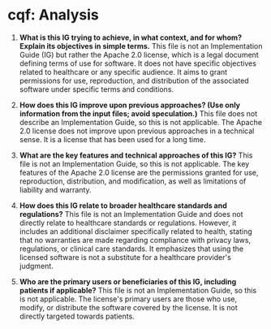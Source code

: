 # cqf: Analysis

1. **What is this IG trying to achieve, in what context, and for whom? Explain its objectives in simple terms.**
   This file is not an Implementation Guide (IG) but rather the Apache 2.0 license, which is a legal document defining terms of use for software. It does not have specific objectives related to healthcare or any specific audience. It aims to grant permissions for use, reproduction, and distribution of the associated software under specific terms and conditions.

2. **How does this IG improve upon previous approaches? (Use only information from the input files; avoid speculation.)**
   This file does not describe an Implementation Guide, so this is not applicable. The Apache 2.0 license does not improve upon previous approaches in a technical sense. It is a license that has been used for a long time.

3. **What are the key features and technical approaches of this IG?**
   This file is not an Implementation Guide, so this is not applicable. The key features of the Apache 2.0 license are the permissions granted for use, reproduction, distribution, and modification, as well as limitations of liability and warranty.

4. **How does this IG relate to broader healthcare standards and regulations?**
   This file is not an Implementation Guide and does not directly relate to healthcare standards or regulations. However, it includes an additional disclaimer specifically related to health, stating that no warranties are made regarding compliance with privacy laws, regulations, or clinical care standards. It emphasizes that using the licensed software is not a substitute for a healthcare provider's judgment.

5. **Who are the primary users or beneficiaries of this IG, including patients if applicable?**
   This file is not an Implementation Guide, so this is not applicable. The license's primary users are those who use, modify, or distribute the software covered by the license. It is not directly targeted towards patients.
